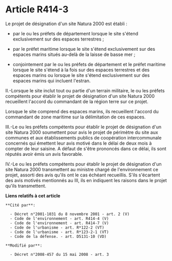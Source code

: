 # Article R414-3

Le projet de désignation d'un site Natura 2000 est établi : 

- par le ou les préfets de département lorsque le site s'étend exclusivement sur des espaces terrestres ; 

- par le préfet maritime lorsque le site s'étend exclusivement sur des espaces marins situés au-delà de la laisse de basse
mer ; 

- conjointement par le ou les préfets de département et le préfet maritime lorsque le site s'étend à la fois sur des espaces
terrestres et des espaces marins ou lorsque le site s'étend exclusivement sur des espaces marins qui incluent l'estran. 

II.-Lorsque le site inclut tout ou partie d'un terrain militaire, le ou les préfets compétents pour établir le projet de
désignation d'un site Natura 2000 recueillent l'accord du commandant de la région terre sur ce projet. 

Lorsque le site comprend des espaces marins, ils recueillent l'accord du commandant de zone maritime sur la délimitation de
ces espaces. 

III.-Le ou les préfets compétents pour établir le projet de désignation d'un site Natura 2000 soumettent pour avis le projet
de périmètre du site aux communes et aux établissements publics de coopération intercommunale concernés qui émettent leur
avis motivé dans le délai de deux mois à compter de leur saisine. A défaut de s'être prononcés dans ce délai, ils sont
réputés avoir émis un avis favorable. 

IV.-Le ou les préfets compétents pour établir le projet de désignation d'un site Natura 2000 transmettent au ministre chargé
de l'environnement ce projet, assorti des avis qu'ils ont le cas échéant recueillis. S'ils s'écartent des avis motivés
mentionnés au III, ils en indiquent les raisons dans le projet qu'ils transmettent.

**Liens relatifs à cet article**

	**Cité par**:

	  - Décret n°2001-1031 du 8 novembre 2001 - art. 2 (V)
	  - Code de l'environnement - art. R414-4 (V)
	  - Code de l'environnement - art. R414-7 (V)
	  - Code de l'urbanisme - art. R*122-2 (VT)
	  - Code de l'urbanisme - art. R*123-2-1 (VT)
	  - Code de la défense. - art. D5131-10 (VD)

	**Modifié par**:

	  - Décret n°2008-457 du 15 mai 2008 - art. 3
